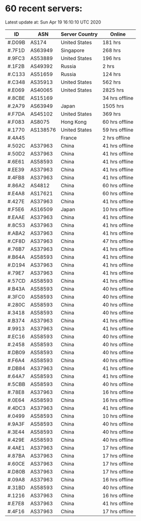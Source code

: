 # 60 recent servers:

Latest update at: Sun Apr 19 16:10:10 UTC 2020

| ID | ASN | Server Country | Online |
| -- | --- | -------------- | ------ |
| #.D09B | AS174 | United States | 181 hrs |
| #.7F1D | AS63949 | Singapore | 268 hrs |
| #.9FC3 | AS53889 | United States | 196 hrs |
| #.1F2B | AS49392 | Russia | 2 hrs |
| #.C133 | AS51659 | Russia | 124 hrs |
| #.C348 | AS35913 | United States | 562 hrs |
| #.E069 | AS40065 | United States | 2825 hrs |
| #.8CBE | AS15169 |  | 34 hrs offline |
| #.2A79 | AS63949 | Japan | 1505 hrs |
| #.F7DA | AS45102 | United States | 369 hrs |
| #.F083 | AS8075 | Hong Kong | 60 hrs offline |
| #.1770 | AS138576 | United States | 59 hrs offline |
| #.4A45 |  | France | 2 hrs offline |
| #.502C | AS37963 | China | 41 hrs offline |
| #.50D2 | AS37963 | China | 41 hrs offline |
| #.6E61 | AS58593 | China | 41 hrs offline |
| #.EE39 | AS37963 | China | 41 hrs offline |
| #.4FB8 | AS37963 | China | 41 hrs offline |
| #.86A2 | AS4812 | China | 60 hrs offline |
| #.E4A8 | AS17621 | China | 60 hrs offline |
| #.427E | AS37963 | China | 41 hrs offline |
| #.F5E6 | AS16509 | Japan | 10 hrs offline |
| #.EAAE | AS37963 | China | 41 hrs offline |
| #.8C53 | AS37963 | China | 41 hrs offline |
| #.ABA2 | AS37963 | China | 41 hrs offline |
| #.CF8D | AS37963 | China | 47 hrs offline |
| #.76B7 | AS37963 | China | 41 hrs offline |
| #.B64A | AS58593 | China | 41 hrs offline |
| #.D194 | AS37963 | China | 41 hrs offline |
| #.79E7 | AS37963 | China | 41 hrs offline |
| #.57CD | AS58593 | China | 41 hrs offline |
| #.B43A | AS58593 | China | 40 hrs offline |
| #.3FC0 | AS58593 | China | 40 hrs offline |
| #.280C | AS58593 | China | 40 hrs offline |
| #.3418 | AS58593 | China | 40 hrs offline |
| #.B374 | AS37963 | China | 41 hrs offline |
| #.9913 | AS37963 | China | 41 hrs offline |
| #.EC16 | AS58593 | China | 40 hrs offline |
| #.2458 | AS58593 | China | 40 hrs offline |
| #.DB09 | AS58593 | China | 40 hrs offline |
| #.F6A4 | AS58593 | China | 40 hrs offline |
| #.DB84 | AS37963 | China | 41 hrs offline |
| #.64A7 | AS58593 | China | 41 hrs offline |
| #.5CBB | AS58593 | China | 40 hrs offline |
| #.78E8 | AS37963 | China | 16 hrs offline |
| #.0E64 | AS58593 | China | 16 hrs offline |
| #.4DC3 | AS37963 | China | 41 hrs offline |
| #.0499 | AS58593 | China | 10 hrs offline |
| #.9A3F | AS58593 | China | 40 hrs offline |
| #.3E44 | AS58593 | China | 40 hrs offline |
| #.429E | AS58593 | China | 40 hrs offline |
| #.4AE1 | AS37963 | China | 17 hrs offline |
| #.87BA | AS37963 | China | 17 hrs offline |
| #.60CE | AS37963 | China | 17 hrs offline |
| #.D80B | AS37963 | China | 17 hrs offline |
| #.09A8 | AS37963 | China | 16 hrs offline |
| #.31BD | AS58593 | China | 40 hrs offline |
| #.1216 | AS37963 | China | 16 hrs offline |
| #.E7E8 | AS37963 | China | 41 hrs offline |
| #.4F16 | AS37963 | China | 17 hrs offline |

